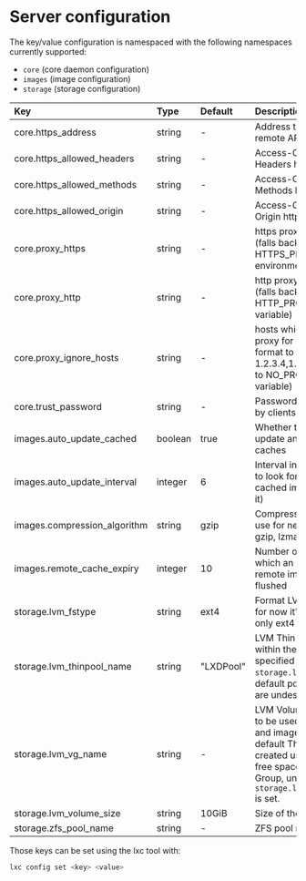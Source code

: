 # Server configuration
The key/value configuration is namespaced with the following namespaces
currently supported:

 - `core` (core daemon configuration)
 - `images` (image configuration)
 - `storage` (storage configuration)

Key                             | Type          | Default                   | Description
:--                             | :---          | :------                   | :----------
core.https\_address             | string        | -                         | Address to bind for the remote API
core.https\_allowed\_headers    | string        | -                         | Access-Control-Allow-Headers http header value
core.https\_allowed\_methods    | string        | -                         | Access-Control-Allow-Methods http header value
core.https\_allowed\_origin     | string        | -                         | Access-Control-Allow-Origin http header value
core.proxy\_https               | string        | -                         | https proxy to use, if any (falls back to HTTPS\_PROXY environment variable)
core.proxy\_http                | string        | -                         | http proxy to use, if any (falls back to HTTP\_PROXY environment variable)
core.proxy\_ignore\_hosts       | string        | -                         | hosts which don't need the proxy for use (similar format to NO\_PROXY, e.g. 1.2.3.4,1.2.3.5, falls back to NO\_PROXY environment variable)
core.trust\_password            | string        | -                         | Password to be provided by clients to setup a trust
images.auto\_update\_cached     | boolean       | true                      | Whether to automatically update any image that LXD caches
images.auto\_update\_interval   | integer       | 6                         | Interval in hours at which to look for update to cached images (0 disables it)
images.compression\_algorithm   | string        | gzip                      | Compression algorithm to use for new images (bzip2, gzip, lzma, xz or none)
images.remote\_cache\_expiry    | integer       | 10                        | Number of days after which an unused cached remote image will be flushed
storage.lvm\_fstype             | string        | ext4                      | Format LV with filesystem, for now it's value can be only ext4 (default) or xfs.
storage.lvm\_thinpool\_name     | string        | "LXDPool"                 | LVM Thin Pool to use within the Volume Group specified in `storage.lvm_vg_name`, if the default pool parameters are undesirable.
storage.lvm\_vg\_name           | string        | -                         | LVM Volume Group name to be used for container and image storage. A default Thin Pool is created using 100% of the free space in the Volume Group, unless `storage.lvm_thinpool_name` is set.
storage.lvm\_volume\_size       | string        | 10GiB                     | Size of the logical volume
storage.zfs\_pool\_name         | string        | -                         | ZFS pool name

Those keys can be set using the lxc tool with:

```bash
lxc config set <key> <value>
```
